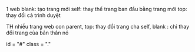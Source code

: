 1 web 
blank: tạo trang mới
self: thay thế trang ban đầu bằng trang mới 
top: thay đổi cả trình duyệt

TH nhiều trang web con
 parent, top: thay đổi trang cha
 self, blank : chỉ thay đổi trang của bản thân nó


id =  "#"
class = "."